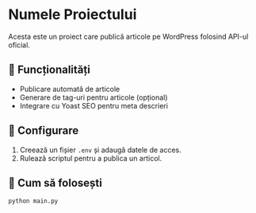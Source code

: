 # Numele Proiectului

Acesta este un proiect care publică articole pe WordPress folosind API-ul oficial.

## 🔹 Funcționalități
- Publicare automată de articole
- Generare de tag-uri pentru articole (opțional)
- Integrare cu Yoast SEO pentru meta descrieri

## 🔹 Configurare
1. Creează un fișier `.env` și adaugă datele de acces.
2. Rulează scriptul pentru a publica un articol.

## 🔹 Cum să folosești
```sh
python main.py
